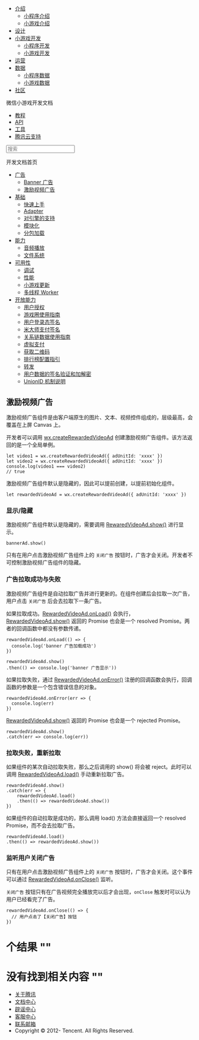 <div class="book with-summary">

<div class="head">

<div class="head_box">

# [](javascript:; "_('微信公众平台 小程序')")

<div class="header_ctrls">

*   [介绍](javascript:;)
    *   [小程序介绍](https://mp.weixin.qq.com/debug/wxadoc/introduction/index.html)
    *   [小游戏介绍](https://mp.weixin.qq.com/debug/wxagame/introduction/index.html)
*   [设计](https://mp.weixin.qq.com/debug/wxadoc/design/index.html)
*   [小游戏开发](javascript:;)
    *   [小程序开发](https://mp.weixin.qq.com/debug/wxadoc/dev/index.html)
    *   [小游戏开发](https://mp.weixin.qq.com/debug/wxagame/dev/index.html)
*   [运营](https://mp.weixin.qq.com/debug/wxadoc/product/index.html)
*   [数据](javascript:;)
    *   [小程序数据](https://mp.weixin.qq.com/debug/wxadoc/analysis/index.html)
    *   [小游戏数据](https://mp.weixin.qq.com/debug/wxagame/analysis/index.html)
*   [社区](https://developers.weixin.qq.com/)

</div>

</div>

</div>

<div class="sub_nav_box">

<div class="sub_nav_inner">

<div class="book-summary-opr" id="js-book-summary-opr"><a class="book-summary-btn"></a></div>

<div class="top_sub_nav">

<div class="top_title_wap"><span class="icon_title icon_dev"></span>

微信小游戏开发文档

</div>

*   [教程](banner-ad.html)
*   [API](../../document/render/canvas/wx.createCanvas.html)
*   [工具](../../devtools/devtools.html)
*   [腾讯云支持](../../qcloud/qcloud.html)

</div>

<div id="book-search-input" role="search">

<form><label for="search-input" class="search-icon" id="js-search-icon"></label><input type="text" id="search-input" name="search-input" placeholder="搜索"> </form>

</div>

</div>

</div>

<div class="book-summary">

<div class="book-summary-home" id="js-summary-home"><a><span class="icon_home_s icon_dev"></span><span class="s_title_2">开发文档首页</span></a></div>

<nav role="navigation">

*   [广告](banner-ad.html)
    *   [Banner 广告](banner-ad.html)
    *   [激励视频广告](rewarded-video-ad.html)
*   [基础](../../)
    *   [快速上手](../../)
    *   [Adapter](../base/adapter.html)
    *   [对引擎的支持](../base/engine.html)
    *   [模块化](../base/module.html)
    *   [分包加载](../base/subpackages.html)
*   [能力](../ability/audio.html)
    *   [音频播放](../ability/audio.html)
    *   [文件系统](../ability/file-system.html)
*   [可用性](../usability/debug.html)
    *   [调试](../usability/debug.html)
    *   [性能](../usability/performance.html)
    *   [小游戏更新](../usability/update.html)
    *   [多线程 Worker](../usability/worker.html)
*   [开放能力](../open-ability/authorize.html)
    *   [用户授权](../open-ability/authorize.html)
    *   [游戏圈使用指南](../open-ability/game-club.html)
    *   [用户登录态签名](../open-ability/http-signature.html)
    *   [米大师支付签名](../open-ability/midas-signature.html)
    *   [关系链数据使用指南](../open-ability/open-data.html)
    *   [虚拟支付](../open-ability/payment.html)
    *   [获取二维码](../open-ability/qrcode.html)
    *   [排行榜配置指引](../open-ability/ranklist.html)
    *   [转发](../open-ability/share.html)
    *   [用户数据的签名验证和加解密](../open-ability/signature.html)
    *   [UnionID 机制说明](../open-ability/union-id.html)

</nav>

</div>

<div class="book-body">

<div class="body-inner">

<div class="page-wrapper" tabindex="-1" role="main">

<div class="page-inner">

<div id="book-search-results">

<div class="search-noresults">

<section class="normal markdown-section">

## 激励视频广告

激励视频广告组件是由客户端原生的图片、文本、视频控件组成的，层级最高，会覆盖在上屏 Canvas 上。

开发者可以调用 [wx.createRewardedVideoAd](../../document/ad/wx.createRewardedVideoAd.html) 创建激励视频广告组件。该方法返回的是一个全局单例。

    let video1 = wx.createRewardedVideoAd({ adUnitId: 'xxxx' })
    let video2 = wx.createRewardedVideoAd({ adUnitId: 'xxxx' })
    console.log(video1 === video2)
    // true

激励视频广告组件默认是隐藏的，因此可以提前创建，以提前初始化组件。

    let rewardedVideoAd = wx.createRewardedVideoAd({ adUnitId: 'xxxx' })

### 显示/隐藏

激励视频广告组件默认是隐藏的，需要调用 <a href="">RewaredVideoAd.show()</a> 进行显示。

    bannerAd.show()

只有在用户点击激励视频广告组件上的 `关闭广告` 按钮时，广告才会关闭。开发者不可控制激励视频广告组件的隐藏。

### 广告拉取成功与失败

激励视频广告组件是自动拉取广告并进行更新的。在组件创建后会拉取一次广告，用户点击 `关闭广告` 后会去拉取下一条广告。

如果拉取成功。[RewardedVideoAd.onLoad()](../../document/ad/RewardedVideoAd.onLoad.html) 会执行，[RewardedVideoAd.show()](../../document/ad/RewardedVideoAd.show.html) 返回的 Promise 也会是一个 resolved Promise。两者的回调函数中都没有参数传递。

    rewardedVideoAd.onLoad(() => {
      console.log('banner 广告加载成功')
    })

    rewardedVideoAd.show()
    .then(() => console.log('banner 广告显示'))

如果拉取失败，通过 [RewardedVideoAd.onError()](../../document/ad/RewardedVideoAd.onError.html) 注册的回调函数会执行，回调函数的参数是一个包含错误信息的对象。

    rewardedVideoAd.onError(err => {
      console.log(err)
    })

[RewardedVideoAd.show()](../../document/ad/RewardedVideoAd.show.html) 返回的 Promise 也会是一个 rejected Promise。

    rewardedVideoAd.show()
    .catch(err => console.log(err))

### 拉取失败，重新拉取

如果组件的某次自动拉取失败，那么之后调用的 show() 将会被 reject。此时可以调用 [RewardedVideoAd.load()](../../document/ad/RewardedVideoAd.load.html) 手动重新拉取广告。

    rewardedVideoAd.show()
    .catch(err => {
        rewardedVideoAd.load()
        .then(() => rewardedVideoAd.show())
    })

如果组件的自动拉取是成功的，那么调用 load() 方法会直接返回一个 resolved Promise，而不会去拉取广告。

    rewardedVideoAd.load()
    .then(() => rewardedVideoAd.show())

### 监听用户关闭广告

只有在用户点击激励视频广告组件上的 `关闭广告` 按钮时，广告才会关闭。这个事件可以通过 [RewardedVideoAd.onClose()](../../document/ad/RewardedVideoAd.onClose.html) 监听。

`关闭广告` 按钮只有在广告视频完全播放完以后才会出现，`onClose` 触发时可以认为用户已经看完了广告。

    rewardedVideoAd.onClose(() => {
      // 用户点击了【关闭广告】按钮
    })

</section>

</div>

<div class="search-results">

<div class="has-results">

# <span class="search-results-count"></span>个结果 "<span class="search-query"></span>"

</div>

<div class="no-results">

# 没有找到相关内容 "<span class="search-query"></span>"

</div>

</div>

</div>

</div>

</div>

<div class="foot" id="footer">

*   [关于腾讯](http://www.tencent.com/zh-cn/index.shtml)
*   [文档中心](https://mp.weixin.qq.com/debug/wxadoc/introduction/index.html?t=1484641676)
*   [辟谣中心](https://mp.weixin.qq.com/cgi-bin/opshowpage?action=dispelinfo&lang=zh_CN&begin=1&count=9)
*   [客服中心](http://kf.qq.com/faq/120911VrYVrA1509086vyumm.html)
*   [联系邮箱](mailto:weixinmp@qq.com)
*   Copyright © 2012-<span id="s_copyright_year"></span> Tencent. All Rights Reserved.

</div>

</div>

[](banner-ad.html)[](../../)</div>

</div>